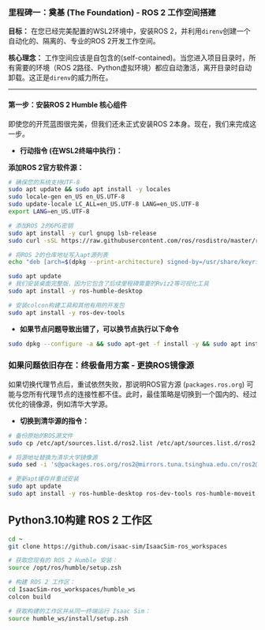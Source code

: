 ### **里程碑一：奠基 (The Foundation) - ROS 2 工作空间搭建**

**目标：** 在您已经完美配置的WSL2环境中，安装ROS 2，并利用`direnv`创建一个自动化的、隔离的、专业的ROS 2开发工作空间。

**核心理念：** 工作空间应该是自包含的(self-contained)。当您进入项目目录时，所有需要的环境（ROS 2路径、Python虚拟环境）都应自动激活，离开目录时自动卸载。这正是`direnv`的威力所在。

---

#### **第一步：安装ROS 2 Humble 核心组件**

即使您的开荒蓝图很完美，但我们还未正式安装ROS 2本身。现在，我们来完成这一步。

*   **行动指令 (在WSL2终端中执行)：**

**添加ROS 2官方软件源：**
```bash
# 确保您的系统支持UTF-8
sudo apt update && sudo apt install -y locales
sudo locale-gen en_US en_US.UTF-8
sudo update-locale LC_ALL=en_US.UTF-8 LANG=en_US.UTF-8
export LANG=en_US.UTF-8

# 添加ROS 2的GPG密钥
sudo apt install -y curl gnupg lsb-release
sudo curl -sSL https://raw.githubusercontent.com/ros/rosdistro/master/ros.key -o /usr/share/keyrings/ros-archive-keyring.gpg

# 将ROS 2的仓库地址写入apt源列表
echo "deb [arch=$(dpkg --print-architecture) signed-by=/usr/share/keyrings/ros-archive-keyring.gpg] http://packages.ros.org/ros2/ubuntu $(source /etc/os-release && echo $UBUNTU_CODENAME) main" | sudo tee /etc/apt/sources.list.d/ros2.list > /dev/null
```

```bash
sudo apt update
# 我们安装桌面完整版，因为它包含了后续里程碑需要的Rviz2等可视化工具
sudo apt install -y ros-humble-desktop

# 安装colcon构建工具和其他有用的开发包
sudo apt install -y ros-dev-tools
```

-  **如果节点问题导致出错了，可以换节点执行以下命令**

```bash
sudo dpkg --configure -a && sudo apt-get -f install -y && sudo apt install -y ros-humble-desktop ros-dev-tools
```

### **如果问题依旧存在：终极备用方案 - 更换ROS镜像源**

如果切换代理节点后，重试依然失败，那说明ROS官方源 (`packages.ros.org`) 可能与您所有代理节点的连接性都不佳。此时，最佳策略是切换到一个国内的、经过优化的镜像源，例如清华大学源。

*   **切换到清华源的指令：**
```bash
# 备份原始的ROS源文件
sudo cp /etc/apt/sources.list.d/ros2.list /etc/apt/sources.list.d/ros2.list.backup

# 将源地址替换为清华大学镜像源
sudo sed -i 's@packages.ros.org/ros2@mirrors.tuna.tsinghua.edu.cn/ros2@g' /etc/apt/sources.list.d/ros2.list

# 更新apt缓存并重试安装
sudo apt update
sudo apt install -y ros-humble-desktop ros-dev-tools ros-humble-moveit ros-humble-ackermann-msgs
```

## Python3.10构建 ROS 2 工作区

```zsh
cd ~
git clone https://github.com/isaac-sim/IsaacSim-ros_workspaces

# 获取您现有的 ROS 2 Humble 安装：
source /opt/ros/humble/setup.zsh

# 构建 ROS 2 工作区：
cd IsaacSim-ros_workspaces/humble_ws
colcon build

# 获取构建的工作区并从同一终端运行 Isaac Sim：
source humble_ws/install/setup.zsh
```